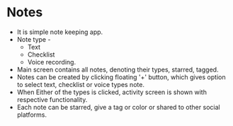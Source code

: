 # Notes

* It is simple note keeping app.
* Note type - 
  * Text
  * Checklist
  * Voice recording.
* Main screen contains all notes, denoting their types, starred, tagged.
* Notes can be created by clicking floating '+' button, which gives option to select text, checklist or voice types note.
* When Either of the types is clicked, activity screen is shown with respective functionality.
* Each note can be starred, give a tag or color or shared to other social platforms.
